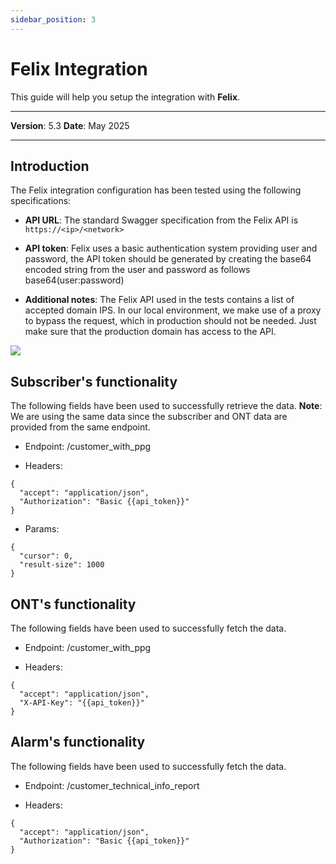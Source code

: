 ```yaml
---
sidebar_position: 3
---
```

# Felix Integration

This guide will help you setup the integration with **Felix**.

------------

**Version**: 5.3
**Date**: May 2025

------------
## **Introduction**

The Felix integration configuration has been tested using the following specifications:

* **API URL**: The standard Swagger specification from the Felix API is `https://<ip>/<network>`

* **API token**: Felix uses a basic authentication system providing user and password, the API token should be generated by creating the base64 encoded string from the user and password as follows base64(user:password)

* **Additional notes**: The Felix API used in the tests contains a list of accepted domain IPS. In our local environment, we make use of a proxy to bypass the request, which in production should not be needed. Just make sure that the production domain has access to the API.

![](/img/Third-party-integrations/Felix01.png)

## Subscriber's functionality

The following fields have been used to successfully retrieve the data. 
**Note**: We are using the same data since the subscriber and ONT data are provided from the same endpoint. 

* Endpoint: /customer_with_ppg

* Headers: 

```
{
  "accept": "application/json",
  "Authorization": "Basic {{api_token}}"
}
```

* Params:

```
{
  "cursor": 0,
  "result-size": 1000
}
```

## ONT's functionality

The following fields have been used to successfully fetch the data.

* Endpoint: /customer_with_ppg

* Headers: 

```
{
  "accept": "application/json",
  "X-API-Key": "{{api_token}}"
}
```

## Alarm's functionality

The following fields have been used to successfully fetch the data.

* Endpoint: /customer_technical_info_report

* Headers: 

```
{
  "accept": "application/json",
  "Authorization": "Basic {{api_token}}"
}
```